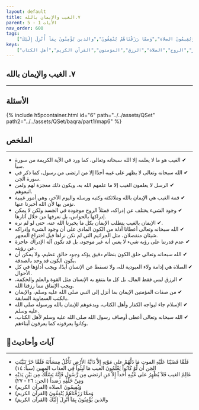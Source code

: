 ```yaml
---
layout: default
title: ٧.الغيب والإيمان بالله
parent: الأيات 1 - 5
nav_order: 600
tags: 
    ["فَلَمَّا قَضَيْنَا عَلَيْهِ الموت مَا دَلَّهُمْ على مَوْتِهِ إِلاَّ دَابَّةُ الأَرْضِ تَأْكُلُ مِنسَأَتَهُ فَلَمَّا خَرَّ تَبَيَّنَتِ الجن أَن لَّوْ كَانُواْ يَعْلَمُونَ الغيب مَا لَبِثُواْ فِي العذاب المهين","عَالِمُ الغيب فَلاَ يُظْهِرُ على غَيْبِهِ أَحَداً إِلاَّ مَنِ ارتضى مِن رَّسُولٍ فَإِنَّهُ يَسْلُكُ مِن بَيْنِ يَدَيْهِ وَمِنْ خَلْفِهِ رَصَداً","وَيُقِيمُونَ الصلاة","وَممَّا رَزَقْنَاهُمْ يُنْفِقُونَ","والذين يُؤْمِنُونَ بِمَآ أُنْزِلَ إِلَيْكَ"]
keys:
    ["الغيب","الإيمان بالله","الرسل","الملائكة","اليوم الآخر","الروح","الصلاة","الرزق","المؤمنون","القرآن الكريم","أهل الكتاب"]
---
```

## ٧. الغيب والإيمان بالله
***
## الأسئلة 
{% include h5pcontainer.html id="6" path="../../assets/QSet" path2="../../assets/QSet/baqra/part1/map6" %}
## الملخص
***
- ‏✔ الغيب هو ما لا يعلمه إلا الله سبحانه وتعالى، كما ورد في الآية الكريمة من سورة سبأ. 
- ‏✔ الله سبحانه وتعالى لا يظهر على غيبه أحدًا إلا من ارتضى من رسول، كما ذكر في سورة الجن. 
- ‏✔ الرسل لا يعلمون الغيب إلا ما علمهم الله به، ويكون ذلك معجزة لهم ولمن اتبعوهم. 
- ‏✔ قمة الغيب هي الإيمان بالله وملائكته وكتبه ورسله واليوم الآخر، وهي أمور غيبية نؤمن بها لأن الله أخبرنا عنها. 
- ‏✔ وجود الشيء يختلف عن إدراكه، فمثلاً الروح موجودة في الجسد ولكن لا يمكن إدراكها بالحواس، بل نعرفها من خلال آثارها. 
- ‏✔ الإيمان بالغيب يتطلب الإيمان بكل ما يخبرنا الله عنه، حتى لو لم نره. 
- ‏✔ الله سبحانه وتعالى أعطانا أدلة من الكون المادي على أن وجود الشيء وإدراكه شيئان منفصلان، مثل الجراثيم التي لم نكن نراها قبل اختراع المجهر. 
- ‏✔ عدم قدرتنا على رؤية شيء لا يعني أنه غير موجود، بل قد تكون آلة الإدراك عاجزة عن رؤيته. 
- ‏✔ الله سبحانه وتعالى خلق الكون بنظام دقيق يؤكد وجود خالق عظيم، ولا يمكن أن يكون الكون قد وجد بالصدفة. 
- ‏✔ الصلاة هي إدامة ولاء العبودية لله، ولا تسقط عن الإنسان أبدًا، ويجب أداؤها في كل الأحوال. 
- ‏✔ الرزق ليس فقط المال، بل كل ما ينتفع به الإنسان مثل القوة والعلم والحكمة، ويجب الإنفاق مما رزقنا الله. 
- ‏✔ من صفات المؤمنين الإيمان بما أنزل إلى النبي صلى الله عليه وسلم، والإيمان بالكتب السماوية السابقة. 
- ‏✔ الإسلام جاء ليواجه الكفار وأهل الكتاب، ويدعوهم للإيمان بالله ورسوله صلى الله عليه وسلم. 
- ‏✔ الله سبحانه وتعالى أعطى أوصاف رسول الله صلى الله عليه وسلم لأهل الكتاب، وكانوا يعرفونه كما يعرفون أبناءهم. 

## 📜آيات وأحاديث
***
- ‏فَلَمَّا قَضَيْنَا عَلَيْهِ الموت مَا دَلَّهُمْ على مَوْتِهِ إِلاَّ دَابَّةُ الأَرْضِ تَأْكُلُ مِنسَأَتَهُ فَلَمَّا خَرَّ تَبَيَّنَتِ الجن أَن لَّوْ كَانُواْ يَعْلَمُونَ الغيب مَا لَبِثُواْ فِي العذاب المهين (سبأ: ١٤)
- ‏عَالِمُ الغيب فَلاَ يُظْهِرُ على غَيْبِهِ أَحَداً إِلاَّ مَنِ ارتضى مِن رَّسُولٍ فَإِنَّهُ يَسْلُكُ مِن بَيْنِ يَدَيْهِ وَمِنْ خَلْفِهِ رَصَداً (الجن: ٢٦ - ٢٧)
- ‏وَيُقِيمُونَ الصلاة (القرآن الكريم)
- ‏وَممَّا رَزَقْنَاهُمْ يُنْفِقُونَ (القرآن الكريم)
- ‏والذين يُؤْمِنُونَ بِمَآ أُنْزِلَ إِلَيْكَ (القرآن الكريم)

